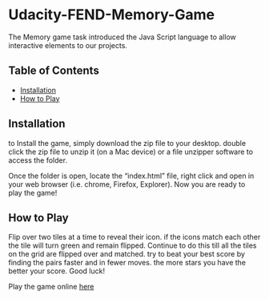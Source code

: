 # Udacity-FEND-Memory-Game
The Memory game task introduced the Java Script language to allow interactive elements to our projects. 

## Table of Contents

- [Installation](#Installation)
- [How to Play](#How-to-Play)

## Installation
to Install the game, simply download the zip file to your desktop. double click the zip file to unzip it (on a Mac device) or a file unzipper software to access the folder. 

Once the folder is open, locate the “index.html” file, right click and open in your web browser (i.e. chrome, Firefox, Explorer). Now you are ready to play the game! 

## How to Play

Flip over two tiles at a time to reveal their icon. if the icons match each other the tile will turn green and remain flipped. Continue to do this till all the tiles on the grid are flipped over and matched. try to beat your best score by finding the pairs faster and in fewer moves. the more stars you have the better your score. 
Good luck! 

Play the game online
<a href="https://h-r-design.github.io/Udacity-FEND-Classic-Arcade-Game/" target="_blank"> here</a>
